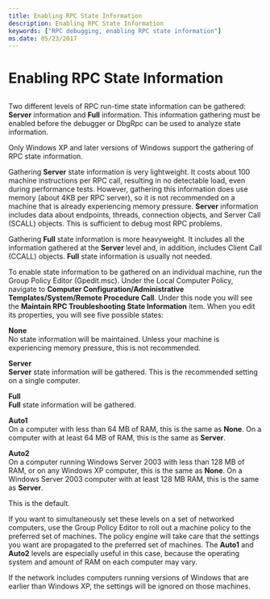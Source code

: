 ```yaml
---
title: Enabling RPC State Information
description: Enabling RPC State Information
keywords: ["RPC debugging, enabling RPC state information"]
ms.date: 05/23/2017
---
```


# Enabling RPC State Information


## <span id="ddk_enabling_rpc_state_information_dbg"></span><span id="DDK_ENABLING_RPC_STATE_INFORMATION_DBG"></span>


Two different levels of RPC run-time state information can be gathered: **Server** information and **Full** information. This information gathering must be enabled before the debugger or DbgRpc can be used to analyze state information.

Only Windows XP and later versions of Windows support the gathering of RPC state information.

Gathering **Server** state information is very lightweight. It costs about 100 machine instructions per RPC call, resulting in no detectable load, even during performance tests. However, gathering this information does use memory (about 4KB per RPC server), so it is not recommended on a machine that is already experiencing memory pressure. **Server** information includes data about endpoints, threads, connection objects, and Server Call (SCALL) objects. This is sufficient to debug most RPC problems.

Gathering **Full** state information is more heavyweight. It includes all the information gathered at the **Server** level and, in addition, includes Client Call (CCALL) objects. **Full** state information is usually not needed.

To enable state information to be gathered on an individual machine, run the Group Policy Editor (Gpedit.msc). Under the Local Computer Policy, navigate to **Computer Configuration/Administrative Templates/System/Remote Procedure Call**. Under this node you will see the **Maintain RPC Troubleshooting State Information** item. When you edit its properties, you will see five possible states:

<span id="None"></span><span id="none"></span><span id="NONE"></span>**None**  
No state information will be maintained. Unless your machine is experiencing memory pressure, this is not recommended.

<span id="Server"></span><span id="server"></span><span id="SERVER"></span>**Server**  
**Server** state information will be gathered. This is the recommended setting on a single computer.

<span id="Full"></span><span id="full"></span><span id="FULL"></span>**Full**  
**Full** state information will be gathered.

<span id="Auto1"></span><span id="auto1"></span><span id="AUTO1"></span>**Auto1**  
On a computer with less than 64 MB of RAM, this is the same as **None**. On a computer with at least 64 MB of RAM, this is the same as **Server**.

<span id="Auto2"></span><span id="auto2"></span><span id="AUTO2"></span>**Auto2**  
On a computer running Windows Server 2003 with less than 128 MB of RAM, or on any Windows XP computer, this is the same as **None**. On a Windows Server 2003 computer with at least 128 MB RAM, this is the same as **Server**.

This is the default.

If you want to simultaneously set these levels on a set of networked computers, use the Group Policy Editor to roll out a machine policy to the preferred set of machines. The policy engine will take care that the settings you want are propagated to the preferred set of machines. The **Auto1** and **Auto2** levels are especially useful in this case, because the operating system and amount of RAM on each computer may vary.

If the network includes computers running versions of Windows that are earlier than Windows XP, the settings will be ignored on those machines.

 

 





